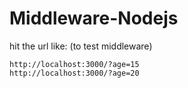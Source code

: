 # Middleware-Nodejs

hit the url like: (to test middleware)

    http://localhost:3000/?age=15
    http://localhost:3000/?age=20
